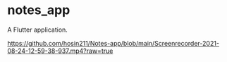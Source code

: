 # notes_app

A  Flutter application.

https://github.com/hosin211/Notes-app/blob/main/Screenrecorder-2021-08-24-12-59-38-937.mp4?raw=true
